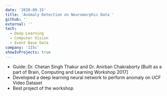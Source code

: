 ```yaml
---
date: '2020-09-15'
title: 'Anomaly Detection on Neuromorphic Data '
github: ''
external: ''
tech:
  - Deep Learning
  - Computer Vision
  - Event Base Data
company: 'IISc'
showInProjects: true
---
```

- Guide: Dr. Chetan Singh Thakur and Dr. Anirban Chakraborty  [Built as a part of Brain, Computing and Learning Workshop 2017]
- Developed a deep learning neural network to perform anomaly on UCF Video Dataset 
- Best project of the workshop
